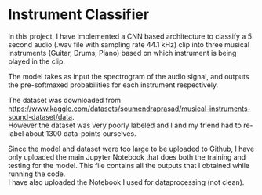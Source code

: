 # Instrument Classifier  
In this project, I have implemented a CNN based architecture to classify a 5 second audio (.wav file with sampling rate 44.1 kHz) clip into three musical instruments (Guitar, Drums, Piano) based on  which instrument is being played in the clip.  

  
The model takes as input the spectrogram of the audio signal, and outputs the pre-softmaxed probabilities for each instrument respectively.  
  
The dataset was downloaded from https://www.kaggle.com/datasets/soumendraprasad/musical-instruments-sound-dataset/data.  
However the dataset was very poorly labeled and I and my friend had to re-label about 1300 data-points ourselves.  

Since the model and dataset were too large to be uploaded to Github, I have only uploaded the main Jupyter Notebook that does both the training and testing for the model. This file contains all the outputs that I obtained while running the code.    
I have also uploaded the Notebook I used for dataprocessing (not clean).

